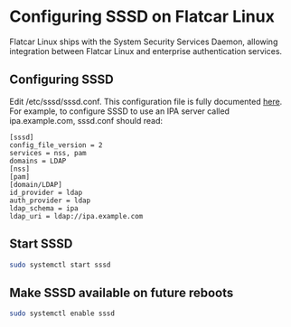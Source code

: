 # Configuring SSSD on Flatcar Linux

Flatcar Linux ships with the System Security Services Daemon, allowing integration between Flatcar Linux and enterprise authentication services.

## Configuring SSSD

Edit /etc/sssd/sssd.conf. This configuration file is fully documented [here](https://jhrozek.fedorapeople.org/sssd/1.13.1/man/sssd.conf.5.html). For example, to configure SSSD to use an IPA server called ipa.example.com, sssd.conf should read:

```
[sssd]
config_file_version = 2
services = nss, pam
domains = LDAP
[nss]
[pam]
[domain/LDAP]
id_provider = ldap
auth_provider = ldap
ldap_schema = ipa
ldap_uri = ldap://ipa.example.com
```

## Start SSSD

```sh
sudo systemctl start sssd
```

## Make SSSD available on future reboots

```sh
sudo systemctl enable sssd
```
